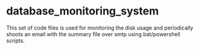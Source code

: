 # database_monitoring_system
This set of code files is used for monitoring the disk usage and periodically shoots an email with the summary file over smtp using bat/powershell scripts.
